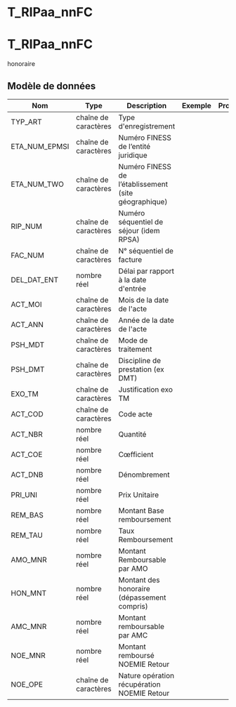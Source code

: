 # T_RIPaa_nnFC

<!-- ATTENTION : Ne pas supprimer ou modifier la ligne ci-dessous -->
# T_RIPaa_nnFC

honoraire


## Modèle de données

|Nom|Type|Description|Exemple|Propriétés|
|-|-|-|-|-|
|TYP_ART|chaîne de caractères|Type d'enregistrement|||
|ETA_NUM_EPMSI|chaîne de caractères|Numéro FINESS de l’entité juridique|||
|ETA_NUM_TWO|chaîne de caractères|Numéro FINESS de l’établissement (site géographique)|||
|RIP_NUM|chaîne de caractères|Numéro séquentiel de séjour (idem RPSA)|||
|FAC_NUM|chaîne de caractères|N° séquentiel de facture|||
|DEL_DAT_ENT|nombre réel|Délai par rapport à la date d'entrée|||
|ACT_MOI|chaîne de caractères|Mois de la date de l'acte|||
|ACT_ANN|chaîne de caractères|Année de la date de l'acte|||
|PSH_MDT|chaîne de caractères|Mode de traitement|||
|PSH_DMT|chaîne de caractères|Discipline de prestation (ex DMT)|||
|EXO_TM|chaîne de caractères|Justification exo TM|||
|ACT_COD|chaîne de caractères|Code acte|||
|ACT_NBR|nombre réel|Quantité|||
|ACT_COE|nombre réel|Cœfficient|||
|ACT_DNB|nombre réel|Dénombrement|||
|PRI_UNI|nombre réel|Prix Unitaire|||
|REM_BAS|nombre réel|Montant Base remboursement|||
|REM_TAU|nombre réel|Taux Remboursement|||
|AMO_MNR|nombre réel|Montant Remboursable par AMO|||
|HON_MNT|nombre réel|Montant des honoraire (dépassement compris)|||
|AMC_MNR|nombre réel|Montant remboursable par AMC|||
|NOE_MNR|nombre réel|Montant remboursé NOEMIE Retour|||
|NOE_OPE|chaîne de caractères|Nature opération récupération NOEMIE Retour|||

<!-- ATTENTION : Ne pas supprimer ou modifier la ligne ci-dessus -->
